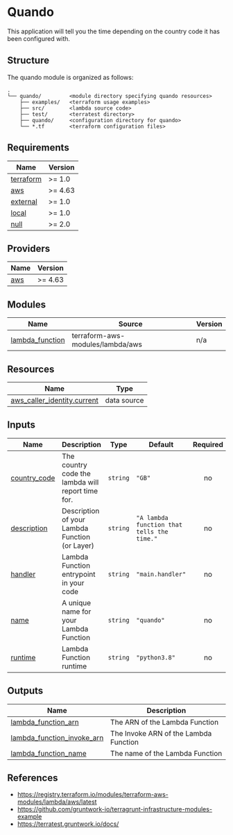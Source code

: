 # Quando

This application will tell you the time depending on the country code it has
been configured with.

## Structure

The quando module is organized as follows:

```
.
└── quando/         <module directory specifying quando resources>
    ├── examples/   <terraform usage examples>
    ├── src/        <lambda source code>
    ├── test/       <terratest directory>
    ├── quando/     <configuration directory for quando>
    └── *.tf        <terraform configuration files>
```

<!-- BEGIN_TF_DOCS -->
## Requirements

| Name | Version |
|------|---------|
| <a name="requirement_terraform"></a> [terraform](#requirement\_terraform) | >= 1.0 |
| <a name="requirement_aws"></a> [aws](#requirement\_aws) | >= 4.63 |
| <a name="requirement_external"></a> [external](#requirement\_external) | >= 1.0 |
| <a name="requirement_local"></a> [local](#requirement\_local) | >= 1.0 |
| <a name="requirement_null"></a> [null](#requirement\_null) | >= 2.0 |

## Providers

| Name | Version |
|------|---------|
| <a name="provider_aws"></a> [aws](#provider\_aws) | >= 4.63 |

## Modules

| Name | Source | Version |
|------|--------|---------|
| <a name="module_lambda_function"></a> [lambda\_function](#module\_lambda\_function) | terraform-aws-modules/lambda/aws | n/a |

## Resources

| Name | Type |
|------|------|
| [aws_caller_identity.current](https://registry.terraform.io/providers/hashicorp/aws/latest/docs/data-sources/caller_identity) | data source |

## Inputs

| Name | Description | Type | Default | Required |
|------|-------------|------|---------|:--------:|
| <a name="input_country_code"></a> [country\_code](#input\_country\_code) | The country code the lambda will report time for. | `string` | `"GB"` | no |
| <a name="input_description"></a> [description](#input\_description) | Description of your Lambda Function (or Layer) | `string` | `"A lambda function that tells the time."` | no |
| <a name="input_handler"></a> [handler](#input\_handler) | Lambda Function entrypoint in your code | `string` | `"main.handler"` | no |
| <a name="input_name"></a> [name](#input\_name) | A unique name for your Lambda Function | `string` | `"quando"` | no |
| <a name="input_runtime"></a> [runtime](#input\_runtime) | Lambda Function runtime | `string` | `"python3.8"` | no |

## Outputs

| Name | Description |
|------|-------------|
| <a name="output_lambda_function_arn"></a> [lambda\_function\_arn](#output\_lambda\_function\_arn) | The ARN of the Lambda Function |
| <a name="output_lambda_function_invoke_arn"></a> [lambda\_function\_invoke\_arn](#output\_lambda\_function\_invoke\_arn) | The Invoke ARN of the Lambda Function |
| <a name="output_lambda_function_name"></a> [lambda\_function\_name](#output\_lambda\_function\_name) | The name of the Lambda Function |
<!-- END_TF_DOCS -->


## References

* https://registry.terraform.io/modules/terraform-aws-modules/lambda/aws/latest
* https://github.com/gruntwork-io/terragrunt-infrastructure-modules-example
* https://terratest.gruntwork.io/docs/